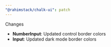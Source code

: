 ```yaml
---
"@rahimstack/chalk-ui": patch
---
```


Changes

- **NumberInput**: Updated control border colors
- **Input**: Updated dark mode border colors
